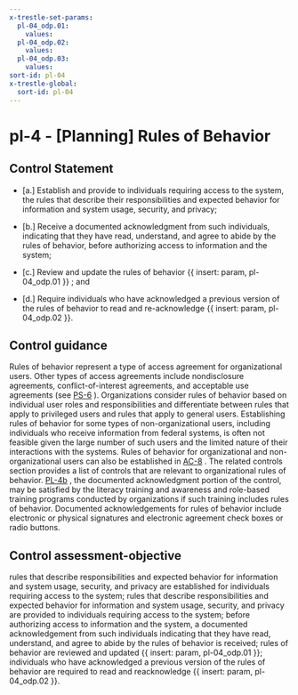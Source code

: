 ```yaml
---
x-trestle-set-params:
  pl-04_odp.01:
    values:
  pl-04_odp.02:
    values:
  pl-04_odp.03:
    values:
sort-id: pl-04
x-trestle-global:
  sort-id: pl-04
---
```


# pl-4 - \[Planning\] Rules of Behavior

## Control Statement

- \[a.\] Establish and provide to individuals requiring access to the system, the rules that describe their responsibilities and expected behavior for information and system usage, security, and privacy;

- \[b.\] Receive a documented acknowledgment from such individuals, indicating that they have read, understand, and agree to abide by the rules of behavior, before authorizing access to information and the system;

- \[c.\] Review and update the rules of behavior {{ insert: param, pl-04_odp.01 }} ; and

- \[d.\] Require individuals who have acknowledged a previous version of the rules of behavior to read and re-acknowledge {{ insert: param, pl-04_odp.02 }}.

## Control guidance

Rules of behavior represent a type of access agreement for organizational users. Other types of access agreements include nondisclosure agreements, conflict-of-interest agreements, and acceptable use agreements (see [PS-6](#ps-6) ). Organizations consider rules of behavior based on individual user roles and responsibilities and differentiate between rules that apply to privileged users and rules that apply to general users. Establishing rules of behavior for some types of non-organizational users, including individuals who receive information from federal systems, is often not feasible given the large number of such users and the limited nature of their interactions with the systems. Rules of behavior for organizational and non-organizational users can also be established in [AC-8](#ac-8) . The related controls section provides a list of controls that are relevant to organizational rules of behavior. [PL-4b](#pl-4_smt.b) , the documented acknowledgment portion of the control, may be satisfied by the literacy training and awareness and role-based training programs conducted by organizations if such training includes rules of behavior. Documented acknowledgements for rules of behavior include electronic or physical signatures and electronic agreement check boxes or radio buttons.

## Control assessment-objective

rules that describe responsibilities and expected behavior for information and system usage, security, and privacy are established for individuals requiring access to the system;
rules that describe responsibilities and expected behavior for information and system usage, security, and privacy are provided to individuals requiring access to the system;
before authorizing access to information and the system, a documented acknowledgement from such individuals indicating that they have read, understand, and agree to abide by the rules of behavior is received;
rules of behavior are reviewed and updated {{ insert: param, pl-04_odp.01 }};
individuals who have acknowledged a previous version of the rules of behavior are required to read and reacknowledge {{ insert: param, pl-04_odp.02 }}.
